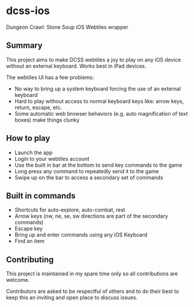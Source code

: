 # dcss-ios
Dungeon Crawl: Stone Soup iOS Webtiles wrapper

## Summary

This project aims to make DCSS webtiles a joy to play on any iOS device without an external keyboard. Works best in iPad devices.

The webtiles UI has a few problems:
* No way to bring up a system keyboard forcing the use of an external keyboard
* Hard to play without access to normal keyboard keys like: arrow keys, return, escape, etc.
* Some automatic web browser behaviors (e.g. auto magnification of text boxes) make things clunky

## How to play

* Launch the app
* Login to your webtiles account
* Use the built in bar at the bottom to send key commands to the game
* Long press any command to repeatedly send it to the game
* Swipe up on the bar to access a secondary set of commands

## Built in commands

* Shortcuts for auto-explore, auto-combat, rest
* Arrow keys (nw, ne, se, sw directions are part of the secondary commands)
* Escape key
* Bring up and enter commands using any iOS Keyboard
* Find an item

## Contributing

This project is maintained in my spare time only so all contributions are welcome. 

Contributors are asked to be respectful of others and to do their best to keep this an inviting and open place to discuss issues.
